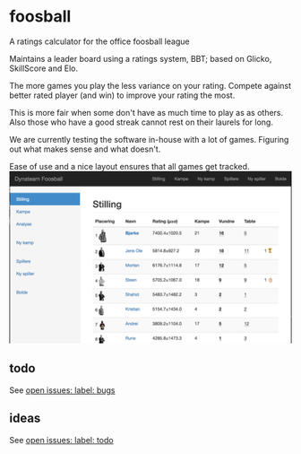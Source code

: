 # foosball
A ratings calculator for the office foosball league

Maintains a leader board using a ratings system, BBT;
based on Glicko, SkillScore and Elo.

The more games you play the less variance on your rating.
Compete against better rated player (and win) to improve
your rating the most.

This is more fair when some don't have as much time to play as
as others. Also those who have a good streak cannot rest on
their laurels for long.

We are currently testing the software in-house with a lot
of games. Figuring out what makes sense and what doesn't.

Ease of use and a nice layout ensures that all games get tracked.
![Sample Ratings Page](ScreenShot.png)

## todo
See [open issues: label: bugs](https://github.com/gugi9000/foosball/issues?q=is%3Aissue+is%3Aopen+label%3Abug)

## ideas
See [open issues: label: todo](https://github.com/gugi9000/foosball/issues?q=is%3Aissue+is%3Aopen+label%3Atodo)

